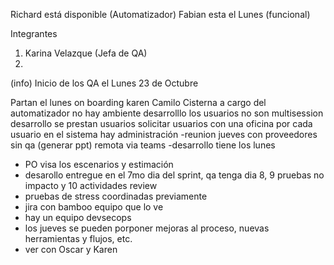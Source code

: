 Richard está disponible (Automatizador)
Fabian esta el Lunes (funcional)

Integrantes
1. Karina Velazque (Jefa de QA)
1. 

(info) Inicio de los QA el Lunes 23 de Octubre

Partan el lunes
on boarding karen
Camilo Cisterna a cargo del automatizador
no hay ambiente desarrolllo
los usuarios no son multisession
desarrollo se prestan usuarios
solicitar usuarios con una oficina por cada usuario
en el sistema hay administración
-reunion jueves con proveedores sin qa (generar ppt) remota via teams
-desarrollo tiene los lunes 
- PO visa los escenarios y estimación
- desarollo entregue en el 7mo dia del sprint, qa tenga dia 8, 9 pruebas no impacto y 10 actividades review
- pruebas de stress coordinadas previamente
- jira con bamboo equipo que lo ve
- hay un equipo devsecops
- los jueves se pueden porponer mejoras al proceso, nuevas herramientas y flujos, etc.
- ver con Oscar y Karen